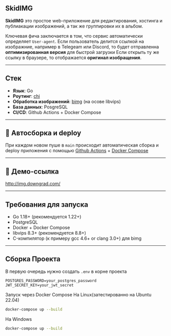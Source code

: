 ## SkidIMG

**SkidIMG** это простое web-приложение для редактирования, хостинга и публиакации изображений, а так же группировки их в альбом.
 
Ключевая фича заключается в том, что сервис автоматически определяет `User-agent`. Eсли пользователь делится ссылкой на изображние, например в Telegeam или Discord, 
то будет отправленна **оптимизированная версия** для быстрой загрузки
Если открыть ту же ссылку в браузере, то отображается **оригинал изобращения**.

---

## Стек

- **Язык**: Go
- **Роутинг**: [chi](https://github.com/go-chi/chi)
- **Обработка изображений**: [bimg](https://github.com/h2non/bimg) (на осове libvips)
- **База данных**: PosgreSQL
- **CI/CD**: Github Actions + Docker Compose

---

## 🚀 Автосборка и deploy

При каждом новом пуше в `main` происходит автоматическая сборка и deploy приложения с помощью [Github Actions](.github/workflows/deploy.yml) + [Docker Compose](docker-compose.yml)

---

## 🔗 Демо-ссылка

http://img.downgrad.com/

---

## Требования для запуска

- Go 1.18+ (рекомендуется 1.22+)
- PostgreSQL
- Docker + Docker Compose
- libvips 8.3+ (рекомендуется  8.8+)
- C-компилятор (к примеру gcc 4.6+ or clang 3.0+) для bimg

---

## Сборка Проекта

В первую очередь нужно создать `.env` в корне проекта
```env
POSTGRES_PASSWORD=your_postgres_password
JWT_SECRET_KEY=your_jwt_secret
``` 
Запуск через Docker Compose 
На Linux(затестированно на Ubuntu 22.04)
```sh
docker-compose up --build
```

На Windows
```sh
docker-compose up --build
```
